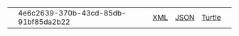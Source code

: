 <table class="list" width="100%">
       <tr>
                <td><a href="Observation-4e6c2639-370b-43cd-85db-91bf85da2b22.html"></a></td>
                <td>4e6c2639-370b-43cd-85db-91bf85da2b22</td>
                <td><a href="Observation-4e6c2639-370b-43cd-85db-91bf85da2b22.xml.html">XML</a></td>
                <td><a href="Observation-4e6c2639-370b-43cd-85db-91bf85da2b22.json.html">JSON</a></td>
                <td><a href="Observation-4e6c2639-370b-43cd-85db-91bf85da2b22.ttl.html">Turtle</a></td>
                <td></td>
        </tr>
</table>